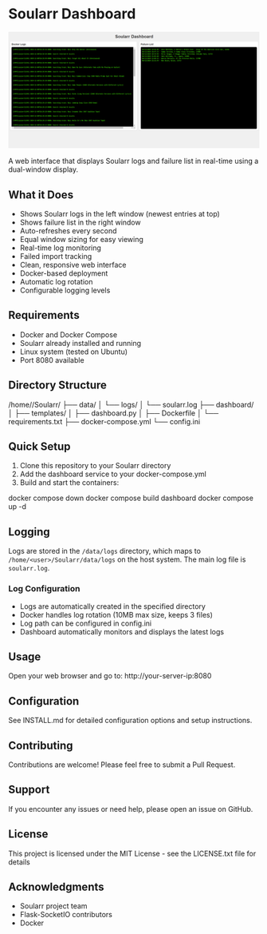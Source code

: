 # Soularr Dashboard

![Soularr Dashboard](images/Soularr-dashboard_final.png)

A web interface that displays Soularr logs and failure list in real-time using a dual-window display.

## What it Does
- Shows Soularr logs in the left window (newest entries at top)
- Shows failure list in the right window
- Auto-refreshes every second
- Equal window sizing for easy viewing
- Real-time log monitoring
- Failed import tracking
- Clean, responsive web interface
- Docker-based deployment
- Automatic log rotation
- Configurable logging levels

## Requirements
- Docker and Docker Compose
- Soularr already installed and running
- Linux system (tested on Ubuntu)
- Port 8080 available

## Directory Structure
/home/<user>/Soularr/
├── data/
│   └── logs/
│       └── soularr.log
├── dashboard/
│   ├── templates/
│   ├── dashboard.py
│   ├── Dockerfile
│   └── requirements.txt
├── docker-compose.yml
└── config.ini

## Quick Setup
1. Clone this repository to your Soularr directory
2. Add the dashboard service to your docker-compose.yml
3. Build and start the containers:

docker compose down
docker compose build dashboard
docker compose up -d

## Logging
Logs are stored in the `/data/logs` directory, which maps to `/home/<user>/Soularr/data/logs` on the host system. The main log file is `soularr.log`.

### Log Configuration
- Logs are automatically created in the specified directory
- Docker handles log rotation (10MB max size, keeps 3 files)
- Log path can be configured in config.ini
- Dashboard automatically monitors and displays the latest logs

## Usage
Open your web browser and go to:
http://your-server-ip:8080

## Configuration
See INSTALL.md for detailed configuration options and setup instructions.

## Contributing
Contributions are welcome! Please feel free to submit a Pull Request.

## Support
If you encounter any issues or need help, please open an issue on GitHub.

## License
This project is licensed under the MIT License - see the LICENSE.txt file for details

## Acknowledgments
- Soularr project team
- Flask-SocketIO contributors
- Docker

